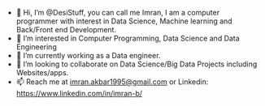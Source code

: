 - 👋 Hi, I’m @DesiStuff, you can call me Imran, I am a computer programmer with interest in Data Science, Machine learning and Back/Front end Development.
- 👀 I’m interested in Computer Programming, Data Science and Data Engineering
- 🌱 I’m currently working as a Data engineer.
- 💞️ I’m looking to collaborate on Data Science/Big Data Projects including Websites/apps.
- 📫 Reach me at imran.akbar1995@gmail.com or Linkedin: https://www.linkedin.com/in/imran-b/

<!---
DesiStuff/DesiStuff is a ✨ special ✨ repository because its `README.md` (this file) appears on your GitHub profile.
You can click the Preview link to take a look at your changes.
--->
